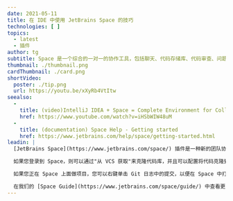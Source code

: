 ```yaml
---
date: 2021-05-11
title: 在 IDE 中使用 JetBrains Space 的技巧
technologies: [ ]
topics:
  - latest
  - 插件
author: tg
subtitle: Space 是一个综合的一对一的协作工具，包括聊天、代码存储库、代码审查、问题跟踪等等。
thumbnail: ./thumbnail.png
cardThumbnail: ./card.png
shortVideo:
  poster: ./tip.png
  url: https://youtu.be/xXyRb4VtItw
seealso:
  - 
    title: (video)IntelliJ IDEA + Space = Complete Environment for Collaborative Software Development
    href: https://www.youtube.com/watch?v=iHSbWIW48uM
  - 
    title: (documentation) Space Help - Getting started
    href: https://www.jetbrains.com/help/space/getting-started.html
leadin: |
  [JetBrains Space](https://www.jetbrains.com/space/) 插件是一种新的团队协作工具，捆绑在 IntelliJ IDEA 中。 登录到团队实例以访问您的项目。

  如果您登录到 Space，则可以通过"从 VCS 获取"来克隆代码库，并且可以配置将代码克隆到何处。

  如果您正在 Space 上面做项目，您可以右键单击 Git 日志中的提交，以便在 Space 中打开它。

  在我们的 [Space Guide](https://www.jetbrains.com/space/guide/) 中查看更多与 使用 Space 的提示和技巧。
---
```



